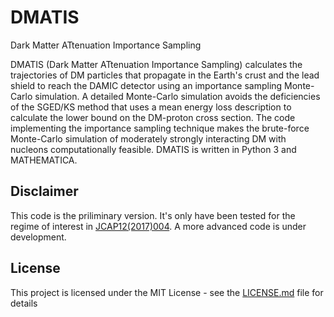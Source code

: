 # DMATIS
Dark Matter ATtenuation Importance Sampling

DMATIS (Dark Matter ATtenuation Importance Sampling) calculates the trajectories of DM particles that propagate in the Earth's crust and the lead shield to reach the DAMIC detector using an importance sampling Monte-Carlo simulation. A detailed Monte-Carlo simulation avoids the deficiencies of the SGED/KS method that uses a mean energy loss description to calculate the lower bound on the DM-proton cross section. The code implementing the importance sampling technique makes the brute-force Monte-Carlo simulation of moderately strongly interacting DM with nucleons computationally feasible. DMATIS is written in Python 3 and MATHEMATICA.

## Disclaimer
This code is the priliminary version. It's only have been tested for the regime of interest in [JCAP12(2017)004](http://iopscience.iop.org/article/10.1088/1475-7516/2017/12/004/meta).
A more advanced code is under development.

## License
This project is licensed under the MIT License - see the [LICENSE.md](LICENSE.md) file for details
